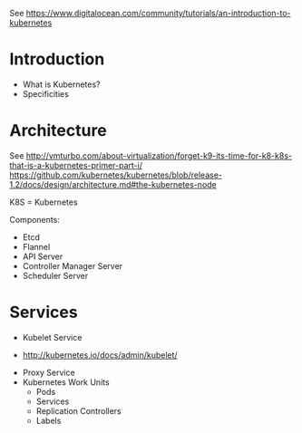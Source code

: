See https://www.digitalocean.com/community/tutorials/an-introduction-to-kubernetes

# Introduction

* What is Kubernetes?
* Specificities


# Architecture

See http://vmturbo.com/about-virtualization/forget-k9-its-time-for-k8-k8s-that-is-a-kubernetes-primer-part-i/
https://github.com/kubernetes/kubernetes/blob/release-1.2/docs/design/architecture.md#the-kubernetes-node

K8S = Kubernetes

Components:
* Etcd
* Flannel
* API Server
* Controller Manager Server
* Scheduler Server

# Services

* Kubelet Service

- http://kubernetes.io/docs/admin/kubelet/
* Proxy Service
* Kubernetes Work Units
  * Pods
  * Services
  * Replication Controllers
  * Labels

